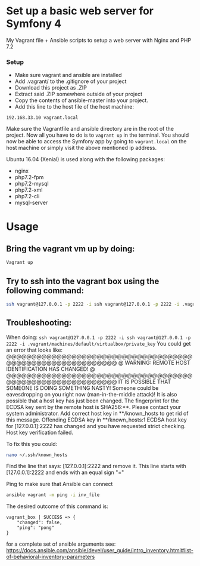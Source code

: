 # Set up a basic web server for Symfony 4
My Vagrant file + Ansible scripts to setup a web server with Nginx and PHP 7.2

### Setup
* Make sure vagrant and ansible are installed
* Add .vagrant/ to the .gitignore of your project
* Download this project as .ZIP
* Extract said .ZIP somewhere outside of your project
* Copy the contents of ansible-master into your project. 
* Add this line to the host file of the host machine:
```
192.168.33.10 vagrant.local
```
Make sure the Vagrantfile and ansible directory are in the root of the project.
Now all you have to do is to `vagrant up` in the terminal.
You should now be able to access the Symfony app by going to `vagrant.local` on the host machine or simply visit the above mentioned ip address.

Ubuntu 16.04 (Xenial) is used along with the following packages: 
* nginx
* php7.2-fpm
* php7.2-mysql
* php7.2-xml
* php7.2-cli
* mysql-server

# Usage
## Bring the vagrant vm up by doing:
```bash
Vagrant up
```
## Try to ssh into the vagrant box using the following command:
```bash
ssh vagrant@127.0.0.1 -p 2222 -i ssh vagrant@127.0.0.1 -p 2222 -i .vagrant/machines/default/virtualbox/private_key
```

## Troubleshooting:
When doing: `ssh vagrant@127.0.0.1 -p 2222 -i ssh vagrant@127.0.0.1 -p 2222 -i .vagrant/machines/default/virtualbox/private_key`
You could get an error that looks like:
@@@@@@@@@@@@@@@@@@@@@@@@@@@@@@@@@@@@@@@@@@@@@@@@@@@@@@@@@@@
@    WARNING: REMOTE HOST IDENTIFICATION HAS CHANGED!     @
@@@@@@@@@@@@@@@@@@@@@@@@@@@@@@@@@@@@@@@@@@@@@@@@@@@@@@@@@@@
IT IS POSSIBLE THAT SOMEONE IS DOING SOMETHING NASTY!
Someone could be eavesdropping on you right now (man-in-the-middle attack)!
It is also possible that a host key has just been changed.
The fingerprint for the ECDSA key sent by the remote host is
SHA256:**.
Please contact your system administrator.
Add correct host key in **/known_hosts to get rid of this message.
Offending ECDSA key in **/known_hosts:1
ECDSA host key for [127.0.0.1]:2222 has changed and you have requested strict checking.
Host key verification failed.

To fix this you could:
```bash
nano ~/.ssh/known_hosts
```
Find the line that says: [127.0.0.1]:2222 and remove it. This line starts with [127.0.0.1]:2222 and ends with an equal sign "="

Ping to make sure that Ansible can connect
```bash
ansible vagrant -m ping -i inv_file
```
The desired outcome of this command is:
```
vagrant_box | SUCCESS => {
    "changed": false,
    "ping": "pong"
}
```
for a complete set of ansible arguments see: https://docs.ansible.com/ansible/devel/user_guide/intro_inventory.html#list-of-behavioral-inventory-parameters
